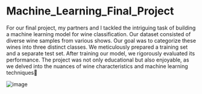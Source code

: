 # Machine_Learning_Final_Project
For our final project, my partners and I tackled the intriguing task of building a machine learning model for wine classification. Our dataset consisted of diverse wine samples from various shows. Our goal was to categorize these wines into three distinct classes. We meticulously prepared a training set and a separate test set. After training our model, we rigorously evaluated its performance. The project was not only educational but also enjoyable, as we delved into the nuances of wine characteristics and machine learning techniques🍷

![image](https://github.com/binny3213/Machine_Learning_Final_Project/assets/90454079/9e5d2b39-0dcb-4cec-bdab-7b53a6bae93b)

